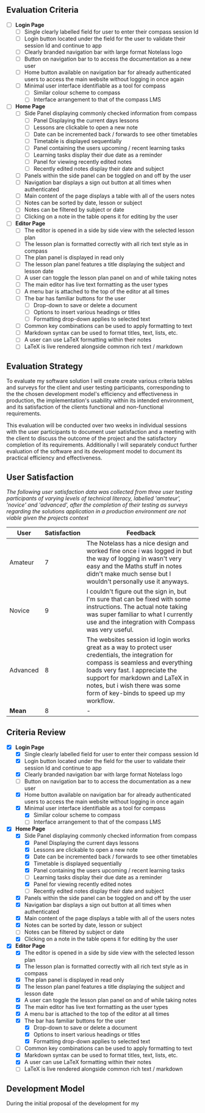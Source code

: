 ## Evaluation Criteria
- [ ] **Login Page**
	- [ ] Single clearly labelled field for user to enter their compass session Id
	- [ ] Login button located under the field for the user to validate their session Id and continue to app
	- [ ] Clearly branded navigation bar with large format Notelass logo
	- [ ] Button on navigation bar to to access the documentation as a new user
	- [ ] Home button available on navigation bar for already authenticated users to access the main website without logging in once again
	- [ ] Minimal user interface identifiable as a tool for compass
		- [ ] Similar colour scheme to compass
		- [ ] Interface arrangement to that of the compass LMS
- [ ] **Home Page**
	- [ ] Side Panel displaying commonly checked information from compass
		- [ ] Panel Displaying the current days lessons 
		- [ ] Lessons are clickable to open a new note
		- [ ] Date can be incremented back / forwards to see other timetables
		- [ ] Timetable is displayed sequentially
		- [ ] Panel containing the users upcoming / recent learning tasks
		- [ ] Learning tasks display their due date as a reminder
		- [ ] Panel for viewing recently edited notes
		- [ ] Recently edited notes display their date and subject
	- [ ] Panels within the side panel can be toggled on and off by the user
	- [ ] Navigation bar displays a sign out button at all times when authenticated
	- [ ] Main content of the page displays a table with all of the users notes
	- [ ] Notes can be sorted by date, lesson or subject
	- [ ] Notes can be filtered by subject or date
	- [ ] Clicking on a note in the table opens it for editing by the user
- [ ] **Editor Page**
	- [ ] The editor is opened in a side by side view with the selected lesson plan
	- [ ] The lesson plan is formatted correctly with all rich text style as in compass
	- [ ] The plan panel is displayed in read only
	- [ ] The lesson plan panel features a title displaying the subject and lesson date
	- [ ] A user can toggle the lesson plan panel on and of while taking notes
	- [ ] The main editor has live text formatting as the user types
	- [ ] A menu bar is attached to the top of the editor at all times
	- [ ] The bar has familiar buttons for the user
		- [ ] Drop-down to save or delete a document
		- [ ] Options to insert various headings or titles
		- [ ] Formatting drop-down applies to selected text
	- [ ] Common key combinations can be used to apply formatting to text
	- [ ] Markdown syntax can be used to format titles, text, lists, etc.
	- [ ] A user can use LaTeX formatting within their notes
	- [ ] LaTeX is live rendered alongside common rich text / markdown
## Evaluation Strategy
To evaluate my software solution I will create create various criteria tables and surveys for the client and user testing participants, corresponding to the the chosen development model's efficiency and effectiveness in production, the implementation's usability within its intended environment, and its satisfaction of the clients functional and non-functional requirements. 

This evaluation will be conducted over two weeks in individual sessions with the user participants to document user satisfaction and a meeting with the client to discuss the outcome of the project and the satisfactory completion of its requirements. Additionally I will separately conduct further evaluation of the software and its development model to document its practical efficiency and effectiveness.
## User Satisfaction
*The following user satisfaction data was collected from three user testing participants of varying levels of technical literacy, labelled 'amateur', 'novice' and 'advanced', after the completion of their testing as surveys regarding the solutions application in a production environment are not viable given the projects context*

| User     | Satisfaction | Feedback                                                                                                                                                                                                                                                                               |
| -------- | ------------ | -------------------------------------------------------------------------------------------------------------------------------------------------------------------------------------------------------------------------------------------------------------------------------------- |
| Amateur  | 7            | The Notelass has a nice design and worked fine once i was logged in but the way of logging in wasn't very easy and the Maths stuff in notes didn't make much sense but I wouldn't personally use it anyways.                                                                           |
| Novice   | 9            | I couldn't figure out the sign in, but I'm sure that can be fixed with some instructions. The actual note taking was super familiar to what I currently use and the integration with Compass was very useful.                                                                          |
| Advanced | 8            | The websites session id login works great as a way to protect user credentials, the integration for compass is seamless and everything loads very fast. I appreciate the support for markdown and LaTeX in notes, but i wish there was some form of key-binds to speed up my workflow. |
| **Mean** | 8            | -                                                                                                                                                                                                                                                                                      |

## Criteria Review
- [x] **Login Page**
	- [x] Single clearly labelled field for user to enter their compass session Id
	- [x] Login button located under the field for the user to validate their session Id and continue to app
	- [x] Clearly branded navigation bar with large format Notelass logo
	- [ ] Button on navigation bar to to access the documentation as a new user
	- [x] Home button available on navigation bar for already authenticated users to access the main website without logging in once again
	- [x] Minimal user interface identifiable as a tool for compass
		- [x] Similar colour scheme to compass
		- [ ] Interface arrangement to that of the compass LMS
- [x] **Home Page**
	- [x] Side Panel displaying commonly checked information from compass
		- [x] Panel Displaying the current days lessons 
		- [x] Lessons are clickable to open a new note
		- [x] Date can be incremented back / forwards to see other timetables
		- [x] Timetable is displayed sequentially
		- [x] Panel containing the users upcoming / recent learning tasks
		- [ ] Learning tasks display their due date as a reminder
		- [x] Panel for viewing recently edited notes
		- [ ] Recently edited notes display their date and subject
	- [x] Panels within the side panel can be toggled on and off by the user
	- [x] Navigation bar displays a sign out button at all times when authenticated
	- [x] Main content of the page displays a table with all of the users notes
	- [x] Notes can be sorted by date, lesson or subject
	- [ ] Notes can be filtered by subject or date
	- [x] Clicking on a note in the table opens it for editing by the user
- [x] **Editor Page**
	- [x] The editor is opened in a side by side view with the selected lesson plan
	- [x] The lesson plan is formatted correctly with all rich text style as in compass
	- [x] The plan panel is displayed in read only
	- [x] The lesson plan panel features a title displaying the subject and lesson date
	- [x] A user can toggle the lesson plan panel on and of while taking notes
	- [x] The main editor has live text formatting as the user types
	- [x] A menu bar is attached to the top of the editor at all times
	- [x] The bar has familiar buttons for the user
		- [x] Drop-down to save or delete a document
		- [x] Options to insert various headings or titles
		- [x] Formatting drop-down applies to selected text
	- [ ] Common key combinations can be used to apply formatting to text
	- [x] Markdown syntax can be used to format titles, text, lists, etc.
	- [x] A user can use LaTeX formatting within their notes
	- [ ] LaTeX is live rendered alongside common rich text / markdown
## Development Model

During the initial proposal of the development for my 